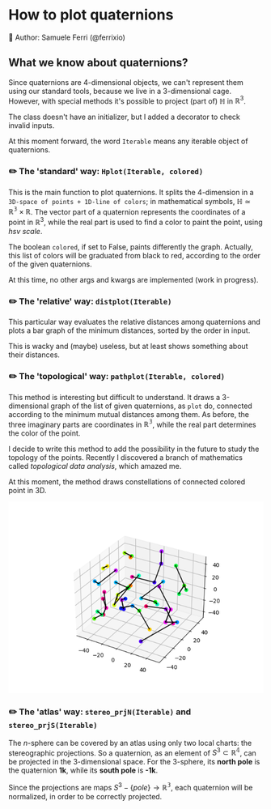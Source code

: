 # How to plot quaternions

🐉 Author: Samuele Ferri (@ferrixio)

## What we know about quaternions?

Since quaternions are 4-dimensional objects, we can't represent them using our standard tools, because we live in a 3-dimensional cage. However, with special methods it's possible to project (part of) $\mathbb{H}$ in $\mathbb{R}^3$.

The class doesn't have an initializer, but I added a decorator to check invalid inputs.

At this moment forward, the word `Iterable` means any iterable object of quaternions.


### :pencil2: The 'standard' way: `Hplot(Iterable, colored)`

This is the main function to plot quaternions. It splits the 4-dimension in a `3D-space of points + 1D-line of colors`; in mathematical symbols, $\mathbb{H} \simeq \mathbb{R^3} \times \mathbb{R}$. The vector part of a quaternion represents the coordinates of a point in $\mathbb{R}^3$, while the real part is used to find a color to paint the point, using _hsv scale_.

The boolean `colored`, if set to False, paints differently the graph. Actually, this list of colors will be graduated from black to red, according to the order of the given quaternions.

At this time, no other args and kwargs are implemented (work in progress).


### :pencil2: The 'relative' way: `distplot(Iterable)`

This particular way evaluates the relative distances among quaternions and plots a bar graph of the minimum distances, sorted by the order in input.

This is wacky and (maybe) useless, but at least shows something about their distances.


### :pencil2: The 'topological' way: `pathplot(Iterable, colored)`

This method is interesting but difficult to understand. It draws a 3-dimensional graph of the list of given quaternions, as `plot` do, connected according to the minimum mutual distances among them. As before, the three imaginary parts are coordinates in $\mathbb{R^3}$, while the real part determines the color of the point.

I decide to write this method to add the possibility in the future to study the topology of the points. Recently I discovered a branch of mathematics called _topological data analysis_, which amazed me.

At this moment, the method draws constellations of connected colored point in 3D.

![My Image](Figure_1.png)


### :pencil2: The 'atlas' way: `stereo_prjN(Iterable)` and `stereo_prjS(Iterable)`

The $n$-sphere can be covered by an atlas using only two local charts: the stereographic projections. So a quaternion, as an element of $S^3\subset \mathbb{R^4}$, can be projected in the 3-dimensional space. For the 3-sphere, its **north pole** is the quaternion **1k**, while its **south pole** is **-1k**.

Since the projections are maps $S^3-\{pole\}\to\mathbb{R^3}$, each quaternion will be normalized, in order to be correctly projected.
